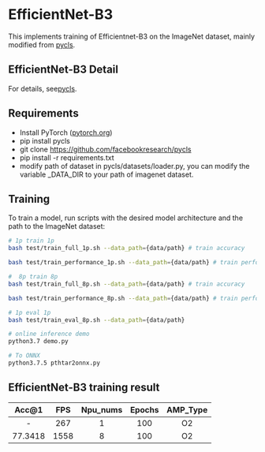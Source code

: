 # EfficientNet-B3

This implements training of Efficientnet-B3 on the ImageNet dataset, mainly modified from [pycls](https://github.com/facebookresearch/pycls).

## EfficientNet-B3 Detail 

For details, see[pycls](https://github.com/facebookresearch/pycls).


## Requirements 

- Install PyTorch ([pytorch.org](http://pytorch.org))
- pip install pycls
- git clone https://github.com/facebookresearch/pycls
- pip install -r requirements.txt
- modify path of dataset in pycls/datasets/loader.py, you can modify the variable _DATA_DIR to your path of imagenet dataset.

## Training 

To train a model, run scripts with the desired model architecture and the path to the ImageNet dataset:

```bash
# 1p train 1p
bash test/train_full_1p.sh --data_path={data/path} # train accuracy

bash test/train_performance_1p.sh --data_path={data/path} # train performance

#  8p train 8p
bash test/train_full_8p.sh --data_path={data/path} # train accuracy

bash test/train_performance_8p.sh --data_path={data/path} # train performance

# 1p eval 1p
bash test/train_eval_8p.sh --data_path={data/path}

# online inference demo 
python3.7 demo.py

# To ONNX
python3.7.5 pthtar2onnx.py

```

## EfficientNet-B3 training result 

| Acc@1  | FPS  | Npu_nums | Epochs | AMP_Type |
| :----: | :--: | :------: | :----: | :------: |
|   -    | 267   |    1     |  100   |    O2    |
| 77.3418 | 1558  |    8     |  100   |    O2    |



